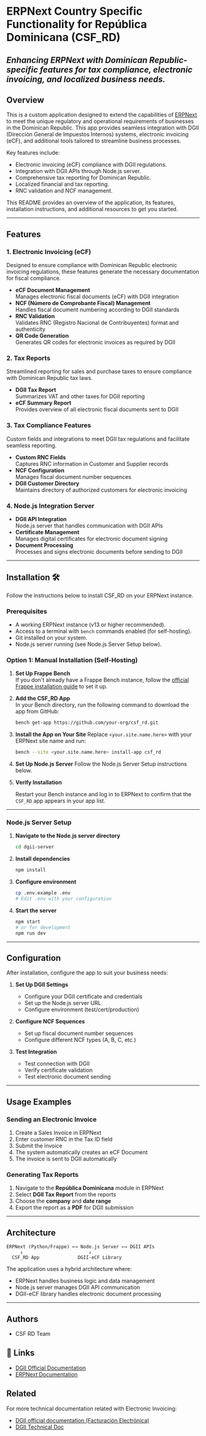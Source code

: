 # ERPNext Country Specific Functionality for República Dominicana (CSF_RD)

## _*Enhancing ERPNext with Dominican Republic-specific features for tax compliance, electronic invoicing, and localized business needs.*_

## Overview

This is a custom application designed to extend the capabilities of [ERPNext](https://erpnext.com/) to meet the unique regulatory and operational requirements of businesses in the Dominican Republic. This app provides seamless integration with DGII (Dirección General de Impuestos Internos) systems, electronic invoicing (eCF), and additional tools tailored to streamline business processes.

Key features include:

- Electronic invoicing (eCF) compliance with DGII regulations.
- Integration with DGII APIs through Node.js server.
- Comprehensive tax reporting for Dominican Republic.
- Localized financial and tax reporting.
- RNC validation and NCF management.

This README provides an overview of the application, its features, installation instructions, and additional resources to get you started.

---

## Features

### 1. Electronic Invoicing (eCF)

Designed to ensure compliance with Dominican Republic electronic invoicing regulations, these features generate the necessary documentation for fiscal compliance.

- **eCF Document Management**  
  Manages electronic fiscal documents (eCF) with DGII integration
- **NCF (Número de Comprobante Fiscal) Management**  
  Handles fiscal document numbering according to DGII standards
- **RNC Validation**  
  Validates RNC (Registro Nacional de Contribuyentes) format and authenticity
- **QR Code Generation**  
  Generates QR codes for electronic invoices as required by DGII

### 2. Tax Reports

Streamlined reporting for sales and purchase taxes to ensure compliance with Dominican Republic tax laws.

- **DGII Tax Report**  
  Summarizes VAT and other taxes for DGII reporting
- **eCF Summary Report**  
  Provides overview of all electronic fiscal documents sent to DGII

### 3. Tax Compliance Features

Custom fields and integrations to meet DGII tax regulations and facilitate seamless reporting.

- **Custom RNC Fields**  
  Captures RNC information in Customer and Supplier records
- **NCF Configuration**  
  Manages fiscal document number sequences
- **DGII Customer Directory**  
  Maintains directory of authorized customers for electronic invoicing

### 4. Node.js Integration Server

- **DGII API Integration**  
  Node.js server that handles communication with DGII APIs
- **Certificate Management**  
  Manages digital certificates for electronic document signing
- **Document Processing**  
  Processes and signs electronic documents before sending to DGII

---

## Installation 🛠️

Follow the instructions below to install CSF_RD on your ERPNext instance.

### Prerequisites

- A working ERPNext instance (v13 or higher recommended).
- Access to a terminal with `bench` commands enabled (for self-hosting).
- Git installed on your system.
- Node.js server running (see Node.js Server Setup below).

### Option 1: Manual Installation (Self-Hosting)

1. **Set Up Frappe Bench**  
   If you don't already have a Frappe Bench instance, follow the [official Frappe installation guide](https://frappeframework.com/docs/user/en/installation) to set it up.

2. **Add the CSF_RD App**  
   In your Bench directory, run the following command to download the app from GitHub:

   ```sh
   bench get-app https://github.com/your-org/csf_rd.git
   ```

3. **Install the App on Your Site**
   Replace `<your.site.name.here>` with your ERPNext site name and run:

   ```sh
   bench --site <your.site.name.here> install-app csf_rd
   ```

4. **Set Up Node.js Server**
   Follow the Node.js Server Setup instructions below.

5. **Verify Installation**

   Restart your Bench instance and log in to ERPNext to confirm that the `CSF_RD` app appears in your app list.

---

### Node.js Server Setup

1. **Navigate to the Node.js server directory**
   ```sh
   cd dgii-server
   ```

2. **Install dependencies**
   ```sh
   npm install
   ```

3. **Configure environment**
   ```sh
   cp .env.example .env
   # Edit .env with your configuration
   ```

4. **Start the server**
   ```sh
   npm start
   # or for development
   npm run dev
   ```

---

## Configuration

After installation, configure the app to suit your business needs:

1. **Set Up DGII Settings**
   - Configure your DGII certificate and credentials
   - Set up the Node.js server URL
   - Configure environment (test/cert/production)

2. **Configure NCF Sequences**
   - Set up fiscal document number sequences
   - Configure different NCF types (A, B, C, etc.)

3. **Test Integration**
   - Test connection with DGII
   - Verify certificate validation
   - Test electronic document sending

---

## Usage Examples

### Sending an Electronic Invoice

1. Create a Sales Invoice in ERPNext
2. Enter customer RNC in the Tax ID field
3. Submit the invoice
4. The system automatically creates an eCF Document
5. The invoice is sent to DGII automatically

### Generating Tax Reports

1. Navigate to the **República Dominicana** module in ERPNext
2. Select **DGII Tax Report** from the reports
3. Choose the **company** and **date range**
4. Export the report as a **PDF** for DGII submission

---

## Architecture

```
ERPNext (Python/Frappe) ←→ Node.js Server ←→ DGII APIs
     ↓                        ↓
  CSF_RD App              DGII-eCF Library
```

The application uses a hybrid architecture where:
- ERPNext handles business logic and data management
- Node.js server manages DGII API communication
- DGII-eCF library handles electronic document processing

---

## Authors

- CSF RD Team

## 🔗 Links

- [DGII Official Documentation](https://dgii.gov.do/)
- [ERPNext Documentation](https://docs.erpnext.com/)

## Related

For more technical documentation related with Electronic Invoicing:

- [DGII official documentation (Facturación Electrónica)](https://dgii.gov.do/cicloContribuyente/facturacion/comprobantesFiscalesElectronicosE-CF/Paginas/default.aspx)
- [DGII Technical Doc](https://dgii.gov.do/cicloContribuyente/facturacion/comprobantesFiscalesElectronicosE-CF/Paginas/documentacionSobreE-CF.aspx)
